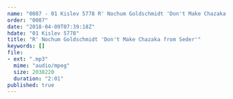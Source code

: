 ```yaml
---
name: "0087 - 01 Kislev 5778 R' Nochum Goldschmidt 'Don't Make Chazaka from Seder'"
order: "0087"
date: "2018-04-09T07:39:18Z"
hdate: "01 Kislev 5778"
title: "R' Nochum Goldschmidt 'Don't Make Chazaka from Seder'"
keywords: []
file:
- ext: ".mp3"
  mime: "audio/mpeg"
  size: 2038220
  duration: "2:01"
published: true
---
```


